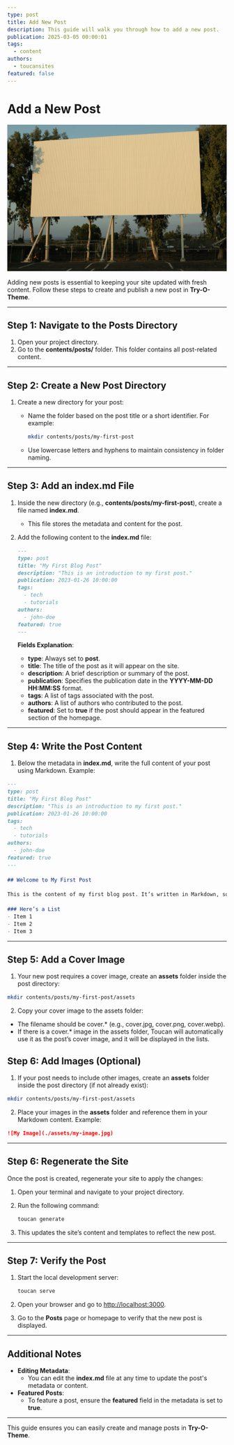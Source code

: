 ```yaml
---
type: post
title: Add New Post
description: This guide will walk you through how to add a new post.
publication: 2025-03-05 00:00:01
tags:
  - content
authors:
  - toucansites
featured: false
---
```


# Add a New Post

![Cover Image](./assets/cover.jpg)

Adding new posts is essential to keeping your site updated with fresh content. Follow these steps to create and publish a new post in **Try-O-Theme**.

---

## Step 1: Navigate to the Posts Directory

1. Open your project directory.
2. Go to the **contents/posts/** folder. This folder contains all post-related content.

---

## Step 2: Create a New Post Directory

1. Create a new directory for your post:
   - Name the folder based on the post title or a short identifier. For example:

     ```bash
     mkdir contents/posts/my-first-post
     ```

   - Use lowercase letters and hyphens to maintain consistency in folder naming.

---

## Step 3: Add an **index.md** File

1. Inside the new directory (e.g., **contents/posts/my-first-post**), create a file named **index.md**.
   - This file stores the metadata and content for the post.

2. Add the following content to the **index.md** file:

   ```markdown
   ---
   type: post
   title: "My First Blog Post"
   description: "This is an introduction to my first post."
   publication: 2023-01-26 10:00:00
   tags:
     - tech
     - tutorials
   authors:
     - john-doe
   featured: true
   ---
   ```

   **Fields Explanation**:
   - **type**: Always set to **post**.
   - **title**: The title of the post as it will appear on the site.
   - **description**: A brief description or summary of the post.
   - **publication**: Specifies the publication date in the **YYYY-MM-DD HH:MM:SS** format.
   - **tags**: A list of tags associated with the post.
   - **authors**: A list of authors who contributed to the post.
   - **featured**: Set to **true** if the post should appear in the featured section of the homepage.

---

## Step 4: Write the Post Content

1. Below the metadata in **index.md**, write the full content of your post using Markdown. Example:

```markdown
---
type: post
title: "My First Blog Post"
description: "This is an introduction to my first post."
publication: 2023-01-26 10:00:00
tags:
  - tech
  - tutorials
authors:
  - john-doe
featured: true
---

## Welcome to My First Post

This is the content of my first blog post. It’s written in Markdown, so you can easily format headings, lists, images, and more.

### Here’s a List
- Item 1
- Item 2
- Item 3
```

---

## Step 5: Add a Cover Image

1. Your new post requires a cover image, create an **assets** folder inside the post directory:

  ```bash
  mkdir contents/posts/my-first-post/assets
  ```

2. Copy your cover image to the assets folder:

- The filename should be cover.* (e.g., cover.jpg, cover.png, cover.webp).
- If there is a cover.* image in the assets folder, Toucan will automatically use it as the post’s cover image, and it will be displayed in the lists.

## Step 6: Add Images (Optional)

1. If your post needs to include other images, create an **assets** folder inside the post directory (if not already exist):

  ```bash
  mkdir contents/posts/my-first-post/assets
  ```

2. Place your images in the **assets** folder and reference them in your Markdown content. Example:

  ```markdown
  ![My Image](./assets/my-image.jpg)
  ```

---

## Step 6: Regenerate the Site

Once the post is created, regenerate your site to apply the changes:

1. Open your terminal and navigate to your project directory.
2. Run the following command:

   ```bash
   toucan generate
   ```

3. This updates the site’s content and templates to reflect the new post.

---

## Step 7: Verify the Post

1. Start the local development server:

   ```bash
   toucan serve
   ```

2. Open your browser and go to [http://localhost:3000](http://localhost:3000).
3. Go to the **Posts** page or homepage to verify that the new post is displayed.

---

## Additional Notes

- **Editing Metadata**:
  - You can edit the **index.md** file at any time to update the post's metadata or content.
- **Featured Posts**:
  - To feature a post, ensure the **featured** field in the metadata is set to **true**.

---

This guide ensures you can easily create and manage posts in **Try-O-Theme**.
